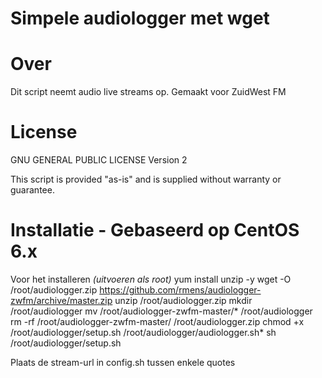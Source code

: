 Simpele audiologger met wget
=================

Over
=====
Dit script neemt audio live streams op.
Gemaakt voor ZuidWest FM

License
=======
GNU GENERAL PUBLIC LICENSE Version 2

This script is provided "as-is" and is supplied without warranty or guarantee.

Installatie - Gebaseerd op CentOS 6.x
============
Voor het installeren *(uitvoeren als root)*
  yum install unzip -y
  wget -O /root/audiologger.zip https://github.com/rmens/audiologger-zwfm/archive/master.zip 
  unzip /root/audiologger.zip
  mkdir /root/audiologger
  mv /root/audiologger-zwfm-master/* /root/audiologger
  rm -rf /root/audiologger-zwfm-master/ /root/audiologger.zip
  chmod +x /root/audiologger/setup.sh /root/audiologger/audiologger.sh* 
  sh /root/audiologger/setup.sh

Plaats de stream-url in config.sh tussen enkele quotes